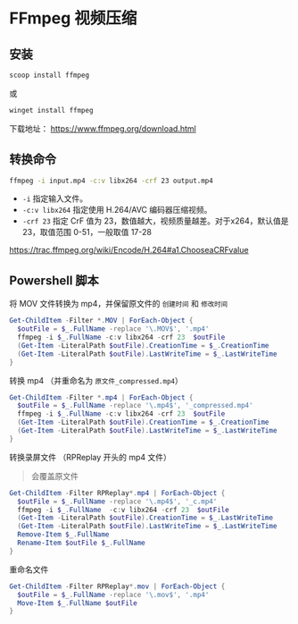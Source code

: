 # FFmpeg 视频压缩

## 安装

```sh
scoop install ffmpeg
```

或

```bash
winget install ffmpeg
```

下载地址： https://www.ffmpeg.org/download.html

## 转换命令

```sh
ffmpeg -i input.mp4 -c:v libx264 -crf 23 output.mp4
```

- `-i` 指定输入文件。
- `-c:v libx264` 指定使用 H.264/AVC 编码器压缩视频。
- `-crf 23` 指定 CrF 值为 23，数值越大，视频质量越差。对于x264，默认值是23，取值范围 0-51，一般取值 17-28

https://trac.ffmpeg.org/wiki/Encode/H.264#a1.ChooseaCRFvalue

## Powershell 脚本

将 MOV 文件转换为 mp4，并保留原文件的 `创建时间` 和 `修改时间`

```powershell
Get-ChildItem -Filter *.MOV | ForEach-Object {
  $outFile = $_.FullName -replace '\.MOV$', '.mp4'
  ffmpeg -i $_.FullName -c:v libx264 -crf 23  $outFile
  (Get-Item -LiteralPath $outFile).CreationTime = $_.CreationTime
  (Get-Item -LiteralPath $outFile).LastWriteTime = $_.LastWriteTime
}
```

转换 mp4 （并重命名为 `原文件_compressed.mp4`）

```powershell
Get-ChildItem -Filter *.mp4 | ForEach-Object {
  $outFile = $_.FullName -replace '\.mp4$', '_compressed.mp4'
  ffmpeg -i $_.FullName -c:v libx264 -crf 23  $outFile
  (Get-Item -LiteralPath $outFile).CreationTime = $_.CreationTime
  (Get-Item -LiteralPath $outFile).LastWriteTime = $_.LastWriteTime
}
```

转换录屏文件 （RPReplay 开头的 mp4 文件）

> 会覆盖原文件

```powershell
Get-ChildItem -Filter RPReplay*.mp4 | ForEach-Object {
  $outFile = $_.FullName -replace '\.mp4$', '_c.mp4'
  ffmpeg -i $_.FullName  -c:v libx264 -crf 23  $outFile
  (Get-Item -LiteralPath $outFile).CreationTime = $_.LastWriteTime
  (Get-Item -LiteralPath $outFile).LastWriteTime = $_.LastWriteTime
  Remove-Item $_.FullName
  Rename-Item $outFile $_.FullName
}
```

重命名文件

```powershell
Get-ChildItem -Filter RPReplay*.mov | ForEach-Object {
  $outFile = $_.FullName -replace '\.mov$', '.mp4'
  Move-Item $_.FullName $outFile
}
```
